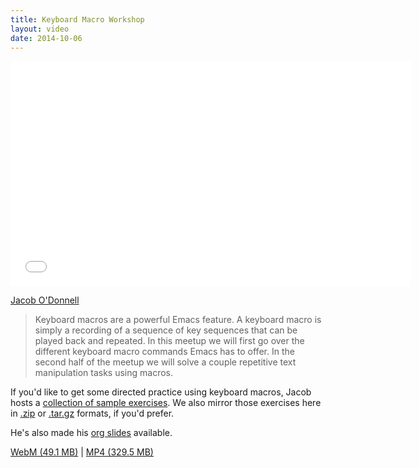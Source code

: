 ```yaml
---
title: Keyboard Macro Workshop
layout: video
date: 2014-10-06
---
```


<iframe width="640" height="360" src="//www.youtube.com/embed/67dE1lfDs9k" frameborder="0" allowfullscreen></iframe>

[Jacob O'Donnell]

> Keyboard macros are a powerful Emacs feature. A keyboard macro is
> simply a recording of a sequence of key sequences that can be played
> back and repeated. In this meetup we will first go over the
> different keyboard macro commands Emacs has to offer. In the second
> half of the meetup we will solve a couple repetitive text
> manipulation tasks using macros.

If you'd like to get some directed practice using keyboard macros,
Jacob hosts a [collection of sample exercises]. We also mirror those
exercises here in [.zip] or [.tar.gz] formats, if you'd prefer.

He's also made his [org slides] available.

[WebM (49.1 MB)](https://s3-us-west-2.amazonaws.com/emacsnyc/videos/keyboard-macro-workshop.webm) |
[MP4 (329.5 MB)](https://s3-us-west-2.amazonaws.com/emacsnyc/videos/keyboard-macro-workshop.mp4)

[Jacob O'Donnell]: http://www.jacobodonnell.com/
[collection of sample exercises]: http://emacs-macros.herokuapp.com/
[.zip]: /assets/documents/keyboard-macro-workshop-exercises.zip
[.tar.gz]: /assets/documents/keyboard-macro-workshop-exercises.tar.gz
[org slides]: /assets/documents/keyboard-macro-workshop-notes.org
